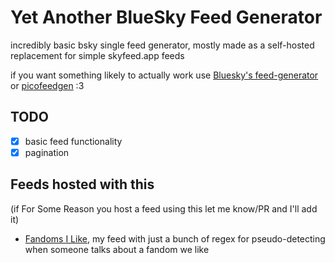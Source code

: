 # Yet Another BlueSky Feed Generator

incredibly basic bsky single feed generator, mostly made as a self-hosted
replacement for simple skyfeed.app feeds

if you want something likely to actually work use
[Bluesky's feed-generator](https://github.com/bluesky-social/feed-generator) or
[picofeedgen](https://github.com/DavidBuchanan314/picofeedgen) :3

## TODO

- [x] basic feed functionality
- [x] pagination

## Feeds hosted with this

(if For Some Reason you host a feed using this let me know/PR and I'll add it)

- [Fandoms I Like](https://bsky.app/profile/did:plc:hrqwngkxqcxffdwazjgdcmfk/feed/fandoms),
  my feed with just a bunch of regex for pseudo-detecting when someone talks
  about a fandom we like
